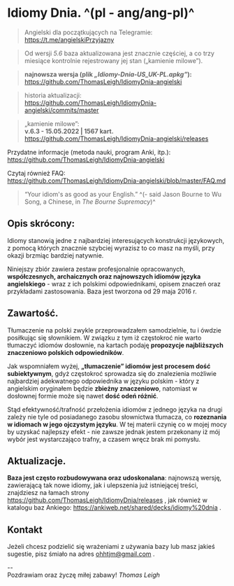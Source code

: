 Idiomy Dnia. ^(pl - ang/ang-pl)^
=======================

> Angielski dla początkujących na Telegramie: https://t.me/angielskiPrzyjazny

> Od wersji *5.6* baza aktualizowana jest znacznie częściej, a co trzy miesiące kontrolnie rejestrowany jej stan („kamienie milowe”).

> **najnowsza wersja (plik *„Idiomy-Dnia-US_UK-PL.apkg”*):**   
https://github.com/ThomasLeigh/IdiomyDnia-angielski

> historia aktualizacji:   
https://github.com/ThomasLeigh/IdiomyDnia-angielski/commits/master

> „kamienie milowe”:  
**v.6.3 - 15.05.2022 | 1567 kart.**  
https://github.com/ThomasLeigh/IdiomyDnia-angielski/releases

Przydatne informacje (metoda nauki, program Anki, itp.):    
https://github.com/ThomasLeigh/IdiomyDnia-angielski

Czytaj również FAQ:   
https://github.com/ThomasLeigh/IdiomyDnia-angielski/blob/master/FAQ.md



> “Your idiom's as good as your English.” ^(- said Jason Bourne to Wu Song, a Chinese, in *The Bourne Supremacy*)^


## Opis skrócony:
Idiomy stanowią jedne z najbardziej interesujących konstrukcji językowych, z pomocą których znacznie szybciej wyrazisz to co masz na myśli, przy okazji brzmiąc bardziej natywnie.

Niniejszy zbiór zawiera zestaw profesjonalnie opracowanych, **współczesnych, archaicznych oraz najnowszych idiomów języka angielskiego** - wraz z ich polskimi odpowiednikami, opisem znaczeń oraz przykładami zastosowania. Baza jest tworzona od 29 maja 2016 r.


## Zawartość.
Tłumaczenie na polski zwykle przeprowadzałem samodzielnie, tu i ówdzie posiłkując się słownikiem. W związku z tym iż częstokroć nie warto tłumaczyć idiomów dosłownie, na kartach podaję **propozycje najbliższych znaczeniowo polskich odpowiedników**.

Jak wspomniałem wyżej, **„tłumaczenie” idiomów jest procesem dość subiektywnym**, gdyż częstokroć sprowadza się do znalezienia możliwie najbardziej adekwatnego odpowiednika w języku polskim - który z angielskim oryginałem będzie **zbieżny znaczeniowo**, natomiast w dosłownej formie może się nawet **dość odeń różnić**.

Stąd efektywność/trafność przełożenia idiomów z jednego języka na drugi zależy nie tyle od posiadanego zasobu słownictwa tłumacza, co **rozeznania w idiomach w jego ojczystym języku**. W tej materii czynię co w mojej mocy by uzyskać najlepszy efekt - nie zawsze jednak jestem przekonany iż mój wybór jest wystarczająco trafny, a czasem wręcz brak mi pomysłu.


## Aktualizacje.
**Baza jest często rozbudowywana oraz udoskonalana**: najnowszą wersję, zawierającą tak nowe idiomy, jak i ulepszenia już istniejącej treści, znajdziesz na łamach strony https://github.com/ThomasLeigh/IdiomyDnia/releases , jak również w katalogu baz Ankiego: https://ankiweb.net/shared/decks/idiomy%20dnia .


## Kontakt
Jeżeli chcesz podzielić się wrażeniami z używania bazy lub masz jakieś sugestie, pisz śmiało na adres <ohhtjm@gmail.com> .


--  
Pozdrawiam oraz życzę miłej zabawy!
*Thomas Leigh*